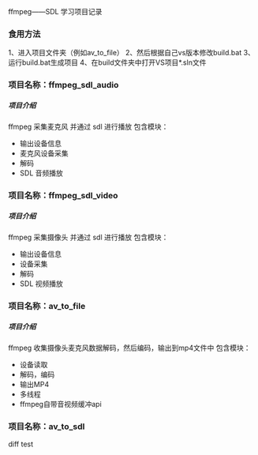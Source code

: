 ffmpeg——SDL 学习项目记录
### 食用方法
1、进入项目文件夹（例如av_to_file）
2、然后根据自己vs版本修改build.bat
3、运行build.bat生成项目
4、在build文件夹中打开VS项目*.sln文件


### 项目名称：ffmpeg_sdl_audio
##### 项目介绍
ffmpeg 采集麦克风 并通过 sdl 进行播放
包含模块：
+ 输出设备信息
+ 麦克风设备采集
+ 解码
+ SDL 音频播放


### 项目名称：ffmpeg_sdl_video
##### 项目介绍
ffmpeg 采集摄像头 并通过 sdl 进行播放
包含模块：
+ 输出设备信息
+ 设备采集
+ 解码
+ SDL 视频播放


### 项目名称：av_to_file
##### 项目介绍
ffmpeg 收集摄像头麦克风数据解码，然后编码，输出到mp4文件中
包含模块：
+ 设备读取
+ 解码，编码
+ 输出MP4
+ 多线程
+ ffmpeg自带音视频缓冲api


### 项目名称：av_to_sdl


diff test

